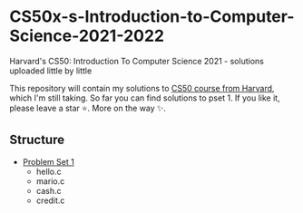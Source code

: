 # CS50x-s-Introduction-to-Computer-Science-2021-2022
Harvard's CS50: Introduction To Computer Science 2021 - solutions uploaded little by little

This repository will contain my solutions to [CS50 course from Harvard](https://www.edx.org/course/introduction-computer-science-harvardx-cs50x), which I'm still taking.
So far you can find solutions to pset 1. If you like it, please leave a star ⭐️. More on the way ✨.

## Structure 
- [Problem Set 1](https://cs50.harvard.edu/x/2021/psets/1/)
  - hello.c
  - mario.c
  - cash.c
  - credit.c
